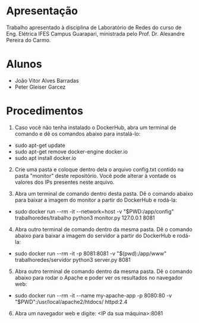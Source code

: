# Apresentação 
Trabalho apresentado à disciplina de Laboratório de Redes do curso de Eng. Elétrica IFES Campus Guarapari, ministrada pelo Prof. Dr. Alexandre Pereira do Carmo.

# Alunos
- João Vitor Alves Barradas
- Peter Gleiser Garcez 

# Procedimentos

1) Caso você não tenha instalado o DockerHub, abra um terminal de comando e dê os comandos abaixo para instalá-lo: 
- sudo apt-get update
- sudo apt-get remove docker-engine docker.io
- sudo apt install docker.io

2) Crie uma pasta e coloque dentro dela o arquivo config.txt contido na pasta "monitor" deste repositório. Você pode alterar à vontade os valores dos IPs presentes neste arquivo. 

3) Abra um terminal de comando dentro desta pasta. Dê o comando abaixo para baixar a imagem do monitor a partir do DockerHub e rodá-la: 
- sudo docker run --rm -it --network=host -v "$PWD:/app/config" trabalhoredes/trabalho python3 monitor.py 127.0.0.1 8081

4) Abra outro terminal de comando dentro da mesma pasta. Dê o comando abaixo para baixar a imagem do servidor a partir do DockerHub e rodá-la:
- sudo docker run --rm -it -p 8081:8081 -v "$(pwd):/app/www" trabalhoredes/servidor python3 server.py 8081

5) Abra outro terminal de comando dentro da mesma pasta. Dê o comando abaixo para rodar o Apache e poder ver os resultados no navegador web: 
- sudo docker run --rm -it --name my-apache-app -p 8080:80 -v "$PWD":/usr/local/apache2/htdocs/ httpd:2.4 

6) Abra um navegador web e digite: <IP da sua máquina>:8081
